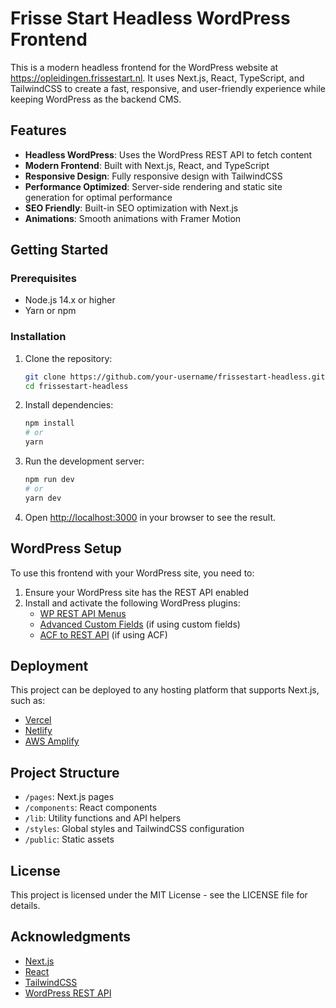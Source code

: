 # Frisse Start Headless WordPress Frontend

This is a modern headless frontend for the WordPress website at https://opleidingen.frissestart.nl. It uses Next.js, React, TypeScript, and TailwindCSS to create a fast, responsive, and user-friendly experience while keeping WordPress as the backend CMS.

## Features

- **Headless WordPress**: Uses the WordPress REST API to fetch content
- **Modern Frontend**: Built with Next.js, React, and TypeScript
- **Responsive Design**: Fully responsive design with TailwindCSS
- **Performance Optimized**: Server-side rendering and static site generation for optimal performance
- **SEO Friendly**: Built-in SEO optimization with Next.js
- **Animations**: Smooth animations with Framer Motion

## Getting Started

### Prerequisites

- Node.js 14.x or higher
- Yarn or npm

### Installation

1. Clone the repository:
   ```bash
   git clone https://github.com/your-username/frissestart-headless.git
   cd frissestart-headless
   ```

2. Install dependencies:
   ```bash
   npm install
   # or
   yarn
   ```

3. Run the development server:
   ```bash
   npm run dev
   # or
   yarn dev
   ```

4. Open [http://localhost:3000](http://localhost:3000) in your browser to see the result.

## WordPress Setup

To use this frontend with your WordPress site, you need to:

1. Ensure your WordPress site has the REST API enabled
2. Install and activate the following WordPress plugins:
   - [WP REST API Menus](https://wordpress.org/plugins/wp-rest-api-menus/)
   - [Advanced Custom Fields](https://wordpress.org/plugins/advanced-custom-fields/) (if using custom fields)
   - [ACF to REST API](https://wordpress.org/plugins/acf-to-rest-api/) (if using ACF)

## Deployment

This project can be deployed to any hosting platform that supports Next.js, such as:

- [Vercel](https://vercel.com/)
- [Netlify](https://www.netlify.com/)
- [AWS Amplify](https://aws.amazon.com/amplify/)

## Project Structure

- `/pages`: Next.js pages
- `/components`: React components
- `/lib`: Utility functions and API helpers
- `/styles`: Global styles and TailwindCSS configuration
- `/public`: Static assets

## License

This project is licensed under the MIT License - see the LICENSE file for details.

## Acknowledgments

- [Next.js](https://nextjs.org/)
- [React](https://reactjs.org/)
- [TailwindCSS](https://tailwindcss.com/)
- [WordPress REST API](https://developer.wordpress.org/rest-api/)